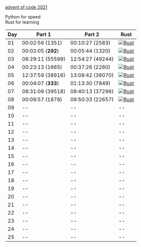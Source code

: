 [advent of code 2021](https://adventofcode.com/)

Python for speed  
Rust for learning  


| Day | Part 1 | Part 2 | Rust |
|---|---|---|---|
|01|00:02:56 (1351)|00:10:27 (2583)|[![Rust](https://github.com/kelseyduffy/aoc-2021/actions/workflows/rust_day01.yml/badge.svg)](https://github.com/kelseyduffy/aoc-2021/actions/workflows/rust_day01.yml)|
|02|00:02:05 (__292__)|00:05:44 (1320)|[![Rust](https://github.com/kelseyduffy/aoc-2021/actions/workflows/rust_day02.yml/badge.svg)](https://github.com/kelseyduffy/aoc-2021/actions/workflows/rust_day02.yml)|
|03|08:29:11 (55599)|12:54:27 (49244)|[![Rust](https://github.com/kelseyduffy/aoc-2021/actions/workflows/rust_day03.yml/badge.svg)](https://github.com/kelseyduffy/aoc-2021/actions/workflows/rust_day03.yml)|
|04|00:23:13 (1665)|00:37:26 (2280)|[![Rust](https://github.com/kelseyduffy/aoc-2021/actions/workflows/rust_day04.yml/badge.svg)](https://github.com/kelseyduffy/aoc-2021/actions/workflows/rust_day04.yml)|
|05|12:37:59 (38916)|13:08:42 (36070)|[![Rust](https://github.com/kelseyduffy/aoc-2021/actions/workflows/rust_day05.yml/badge.svg)](https://github.com/kelseyduffy/aoc-2021/actions/workflows/rust_day05.yml)|
|06|00:04:07 (__333__)|01:13:30 (7849)|[![Rust](https://github.com/kelseyduffy/aoc-2021/actions/workflows/rust_day06.yml/badge.svg)](https://github.com/kelseyduffy/aoc-2021/actions/workflows/rust_day06.yml)|
|07|08:31:09 (39518)|08:40:13 (37296)|[![Rust](https://github.com/kelseyduffy/aoc-2021/actions/workflows/rust_day07.yml/badge.svg)](https://github.com/kelseyduffy/aoc-2021/actions/workflows/rust_day07.yml)|
|08|00:09:57 (1878)|09:50:33 (22657)|[![Rust](https://github.com/kelseyduffy/aoc-2021/actions/workflows/rust_day08.yml/badge.svg)](https://github.com/kelseyduffy/aoc-2021/actions/workflows/rust_day08.yml)|
|09|--|--|--|
|10|--|--|--|
|11|--|--|--|
|12|--|--|--|
|13|--|--|--|
|14|--|--|--|
|15|--|--|--|
|16|--|--|--|
|17|--|--|--|
|18|--|--|--|
|19|--|--|--|
|20|--|--|--|
|21|--|--|--|
|22|--|--|--|
|23|--|--|--|
|24|--|--|--|
|25|--|--|--|